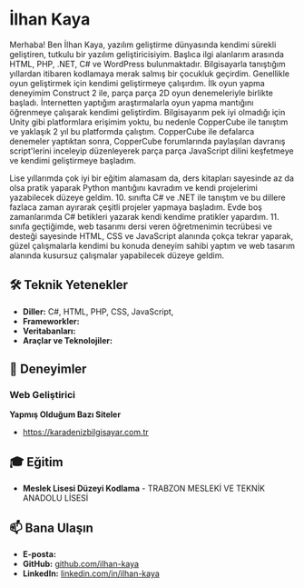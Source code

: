 # İlhan Kaya

Merhaba! Ben İlhan Kaya, yazılım geliştirme dünyasında kendimi sürekli geliştiren, tutkulu bir yazılım geliştiricisiyim. Başlıca ilgi alanlarım arasında HTML, PHP, .NET, C# ve WordPress bulunmaktadır. Bilgisayarla tanıştığım yıllardan itibaren kodlamaya merak salmış bir çocukluk geçirdim. Genellikle oyun geliştirmek için kendimi geliştirmeye çalışırdım. İlk oyun yapma deneyimim Construct 2 ile, parça parça 2D oyun denemeleriyle birlikte başladı. İnternetten yaptığım araştırmalarla oyun yapma mantığını öğrenmeye çalışarak kendimi geliştirdim. Bilgisayarım pek iyi olmadığı için Unity gibi platformlara erişimim yoktu, bu nedenle CopperCube ile tanıştım ve yaklaşık 2 yıl bu platformda çalıştım. CopperCube ile defalarca denemeler yaptıktan sonra, CopperCube forumlarında paylaşılan davranış script'lerini inceleyip düzenleyerek parça parça JavaScript dilini keşfetmeye ve kendimi geliştirmeye başladım.

Lise yıllarımda çok iyi bir eğitim alamasam da, ders kitapları sayesinde az da olsa pratik yaparak Python mantığını kavradım ve kendi projelerimi yazabilecek düzeye geldim. 10. sınıfta C# ve .NET ile tanıştım ve bu dillere fazlaca zaman ayırarak çeşitli projeler yapmaya başladım. Evde boş zamanlarımda C# betikleri yazarak kendi kendime pratikler yapardım. 11. sınıfa geçtiğimde, web tasarımı dersi veren öğretmenimin tecrübesi ve desteği sayesinde HTML, CSS ve JavaScript alanında çokça tekrar yaparak, güzel çalışmalarla kendimi bu konuda deneyim sahibi yaptım ve web tasarım alanında kusursuz çalışmalar yapabilecek düzeye geldim.
## 🛠 Teknik Yetenekler

- **Diller:** C#, HTML, PHP, CSS,  JavaScript,
- **Frameworkler:** 
- **Veritabanları:**
- **Araçlar ve Teknolojiler:**


## 💼 Deneyimler


### Web Geliştirici
**Yapmış Olduğum Bazı Siteler**
- https://karadenizbilgisayar.com.tr


## 🎓 Eğitim

- **Meslek Lisesi Düzeyi Kodlama** - TRABZON MESLEKİ VE TEKNİK ANADOLU LİSESİ

## 📫 Bana Ulaşın

- **E-posta:** 
- **GitHub:** [github.com/ilhan-kaya](https://github.com/ilhankaya00)
- **LinkedIn:** [linkedin.com/in/ilhan-kaya](https://linkedin.com/in/ilhan-kaya)

